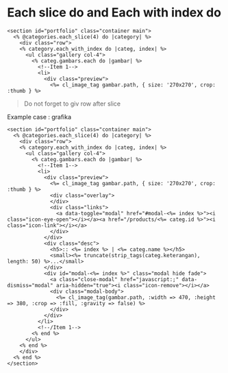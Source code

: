 # Each slice do and Each with index do

	<section id="portfolio" class="container main">
	  <% @categories.each_slice(4) do |category| %>
	    <div class="row">
	    <% category.each_with_index do |categ, index| %>
	      <ul class="gallery col-4">
	        <% categ.gambars.each do |gambar| %>
	          <!--Item 1-->
	          <li>
	            <div class="preview">
	              <%= cl_image_tag gambar.path, { size: '270x270', crop: :thumb } %>

> Do not forget to giv row after slice

Example case : grafika

	<section id="portfolio" class="container main">
	  <% @categories.each_slice(4) do |category| %>
	    <div class="row">
	    <% category.each_with_index do |categ, index| %>
	      <ul class="gallery col-4">
	        <% categ.gambars.each do |gambar| %>
	          <!--Item 1-->
	          <li>
	            <div class="preview">
	              <%= cl_image_tag gambar.path, { size: '270x270', crop: :thumb } %>
	              <div class="overlay">
	              </div>
	              <div class="links">
	                <a data-toggle="modal" href="#modal-<%= index %>"><i class="icon-eye-open"></i></a><a href="/products/<%= categ.id %>"><i class="icon-link"></i></a>
	              </div>
	            </div>
	            <div class="desc">
	              <h5>:: <%= index %> | <%= categ.name %></h5>
	              <small><%= truncate(strip_tags(categ.keterangan), length: 50) %>...</small>
	            </div>
	            <div id="modal-<%= index %>" class="modal hide fade">
	              <a class="close-modal" href="javascript:;" data-dismiss="modal" aria-hidden="true"><i class="icon-remove"></i></a>
	              <div class="modal-body">
	                <%= cl_image_tag(gambar.path, :width => 470, :height => 380, :crop => :fill, :gravity => false) %>
	              </div>
	            </div>
	          </li>
	          <!--/Item 1-->
	        <% end %>
	      </ul>
	    <% end %>
	    </div>
	  <% end %>
	</section>
	